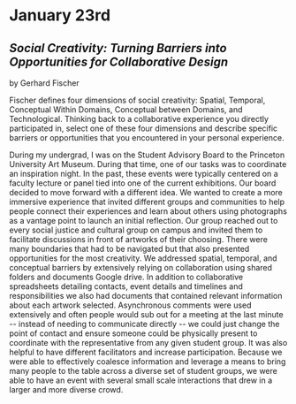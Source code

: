 # January 23rd

## *Social Creativity: Turning Barriers into Opportunities for Collaborative Design*
by Gerhard Fischer

Fischer defines four dimensions of social creativity: Spatial, Temporal, Conceptual Within Domains, Conceptual between Domains, and Technological. Thinking back to a collaborative experience you directly participated in, select one of these four dimensions and describe specific barriers or opportunities that you encountered in your personal experience.

During my undergrad, I was on the Student Advisory Board to the Princeton University Art Museum. During that time, one of our tasks was to coordinate an inspiration night. In the past, these events were typically centered on a faculty lecture or panel tied into one of the current exhibitions. Our board decided to move forward with a different idea. We wanted to create a more immersive experience that invited different groups and communities to help people connect their experiences and learn about others using photographs as a vantage point to launch an initial reflection. Our group reached out to every social justice and cultural group on campus and invited them to facilitate discussions in front of artworks of their choosing. There were many boundaries that had to be navigated but that also presented opportunities for the most creativity. We addressed spatial, temporal, and conceptual barriers by extensively relying on collaboration using shared folders and documents Google drive. In addition to collaborative spreadsheets detailing contacts, event details and timelines and responsibilities we also had documents that contained relevant information about each artwork selected. Asynchronous comments were used extensively and often people would sub out for a meeting at the last minute -- instead of needing to communicate directly -- we could just change the point of contact and ensure someone could be physically present to coordinate with the representative from any given student group. It was also helpful to have different facilitators and increase participation. Because we were able to effectively coalesce information and leverage a means to bring many people to the table across a diverse set of student groups, we were able to have an event with several small scale interactions that drew in a larger and more diverse crowd.

